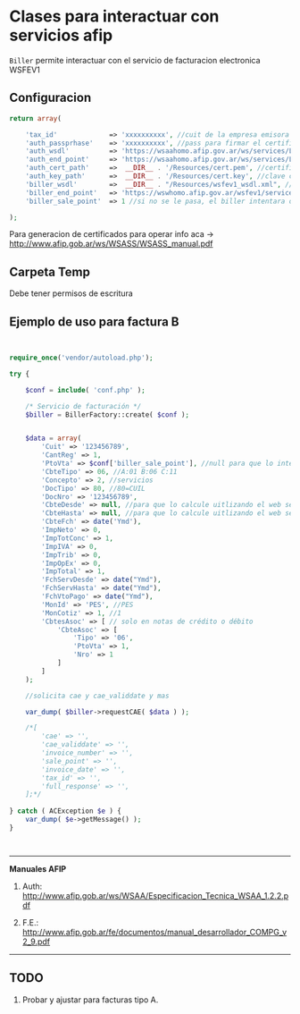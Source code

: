 # Clases para interactuar con servicios afip

`Biller` permite interactuar con el servicio de facturacion electronica WSFEV1

## Configuracion

```php
return array(

    'tax_id'             => 'xxxxxxxxxx', //cuit de la empresa emisora
    'auth_passprhase'    => 'xxxxxxxxxx', //pass para firmar el certificado a enviar. Opcional
    'auth_wsdl'          => 'https://wsaahomo.afip.gov.ar/ws/services/LoginCms?wsdl', //si es local pasar ruta absoluta
    'auth_end_point'     => 'https://wsaahomo.afip.gov.ar/ws/services/LoginCms',
    'auth_cert_path'     =>  __DIR__ . '/Resources/cert.pem', //certificado que la lib firma para enviar a api afip y autenticar
    'auth_key_path'      =>  __DIR__ . '/Resources/cert.key', //clave con la que se genero el certificado en pagina de afip   
    'biller_wsdl'        =>  __DIR__ . "/Resources/wsfev1_wsdl.xml", //ejemplo de ruta absoluta a wsdl  
    'biller_end_point'   => 'https://wswhomo.afip.gov.ar/wsfev1/service.asmx',
    'biller_sale_point'  => 1 //si no se le pasa, el biller intentara obtenerlo desde la api de afip

);
```
Para generacion de certificados para operar info aca -> http://www.afip.gob.ar/ws/WSASS/WSASS_manual.pdf

## Carpeta Temp
Debe tener permisos de escritura

## Ejemplo de uso para factura B

```php


require_once('vendor/autoload.php');

try {

    $conf = include( 'conf.php' );

    /* Servicio de facturación */            
    $biller = BillerFactory::create( $conf );


    $data = array(
        'Cuit' => '123456789',
        'CantReg' => 1,
        'PtoVta' => $conf['biller_sale_point'], //null para que lo intente obtener el web service
        'CbteTipo' => 06, //A:01 B:06 C:11 
        'Concepto' => 2, //servicios
        'DocTipo' => 80, //80=CUIL
        'DocNro' => '123456789',
        'CbteDesde' => null, //para que lo calcule uitlizando el web service 
        'CbteHasta' => null, //para que lo calcule uitlizando el web service
        'CbteFch' => date('Ymd'),
        'ImpNeto' => 0,
        'ImpTotConc' => 1, 
        'ImpIVA' => 0,
        'ImpTrib' => 0,
        'ImpOpEx' => 0,
        'ImpTotal' => 1, 
        'FchServDesde' => date("Ymd"), 
        'FchServHasta' => date("Ymd"), 
        'FchVtoPago' => date("Ymd"),
        'MonId' => 'PES', //PES 
        'MonCotiz' => 1, //1
        'CbtesAsoc' => [ // solo en notas de crédito o débito
            'CbteAsoc' => [
                'Tipo' => '06',
                'PtoVta' => 1,
                'Nro' => 1
            ]
        ]
    );

    //solicita cae y cae_validdate y mas

    var_dump( $biller->requestCAE( $data ) );

    /*[ 
        'cae' => '', 
        'cae_validdate' => '',
        'invoice_number' => '',
        'sale_point' => '',
        'invoice_date' => '',
        'tax_id' => '',
        'full_response' => '',
    ];*/ 
    
} catch ( ACException $e ) {
    var_dump( $e->getMessage() );
}




```

--------------------------------------------------------------------------
**Manuales AFIP**

1. Auth: http://www.afip.gob.ar/ws/WSAA/Especificacion_Tecnica_WSAA_1.2.2.pdf

2. F.E.: http://www.afip.gob.ar/fe/documentos/manual_desarrollador_COMPG_v2_9.pdf

----------------------------------------------------------------------------

## TODO

1. Probar y ajustar para facturas tipo A. 
